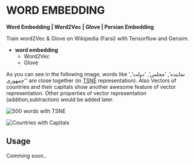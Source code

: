 # WORD EMBEDDING


**Word Embedding | Word2Vec | Glove | Persian Embedding**

Train word2Vec & Glove on Wikipedia (Farsi) with Tensorflow and Gensim.

* **word embedding**
  * Word2Vec
  * Glove

As you can see in the following image, words like 'نماینده', 'مجلس', 'دولت', 'جمهوری' are close together (in [TSNE][1] representation).
Also Vectors of countries and their capitals show another awesome feature of vector representation.
Other properties of vector representation (addition,subtraction) would be added later.

![500 words with TSNE](https://raw.github.com/AmirHadifar/PNLP/blob/master/model/embedding/embedding1.png)

![Countries with Capitals](https://raw.github.com/AmirHadifar/PNLP/blob/master/model/embedding/embedding2.png)

Usage
-------
Comming soon..


[1]: https://lvdmaaten.github.io/tsne/